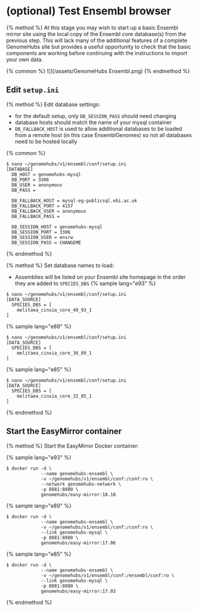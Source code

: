 # (optional) Test Ensembl browser

{% method %}
At this stage you may wish to start up a basic Ensembl mirror site using the local copy of the Ensembl core database(s) from the previous step. This will lack many of the additional features of a complete GenomeHubs site but provides a useful opportunity to check that the basic components are working before continuing with the instructions to import your own data.

{% common %}
![](/assets/GenomeHubs Ensembl.png)
{% endmethod %}


## Edit `setup.ini`

{% method %}
Edit database settings:
* for the default setup, only `DB_SESSION_PASS` should need changing
* database hosts should match the name of your mysql container
* `DB_FALLBACK_HOST` is used to allow additional databases to be loaded from a remote host (in this case EnsemblGenomes) so not all databases need to be hosted locally

{% common %}
```
$ nano ~/genomehubs/v1/ensembl/conf/setup.ini
[DATABASE]
  DB_HOST = genomehubs-mysql
  DB_PORT = 3306
  DB_USER = anonymous
  DB_PASS =

  DB_FALLBACK_HOST = mysql-eg-publicsql.ebi.ac.uk
  DB_FALLBACK_PORT = 4157
  DB_FALLBACK_USER = anonymous
  DB_FALLBACK_PASS =

  DB_SESSION_HOST = genomehubs-mysql
  DB_SESSION_PORT = 3306
  DB_SESSION_USER = ensrw
  DB_SESSION_PASS = CHANGEME

```

{% endmethod %}


{% method %}
Set database names to load:
* Assemblies will be listed on your Ensembl site homepage in the order they are added to `SPECIES_DBS`
{% sample lang="e93" %}
```
$ nano ~/genomehubs/v1/ensembl/conf/setup.ini
[DATA_SOURCE]
  SPECIES_DBS = [ 
    melitaea_cinxia_core_40_93_1
]
```


{% sample lang="e89" %}
```
$ nano ~/genomehubs/v1/ensembl/conf/setup.ini
[DATA_SOURCE]
  SPECIES_DBS = [ 
    melitaea_cinxia_core_36_89_1
]
```


{% sample lang="e85" %}
```
$ nano ~/genomehubs/v1/ensembl/conf/setup.ini
[DATA_SOURCE]
  SPECIES_DBS = [ 
    melitaea_cinxia_core_32_85_1
]
```



{% endmethod %}



## Start the EasyMirror container

{% method %}
Start the EasyMirror Docker container:

{% sample lang="e93" %}
```
$ docker run -d \
             --name genomehubs-ensembl \
             -v ~/genomehubs/v1/ensembl/conf:/conf:ro \
             --network genomehubs-network \
             -p 8881:8080 \
             genomehubs/easy-mirror:18.10
```


{% sample lang="e89" %}
```
$ docker run -d \
             --name genomehubs-ensembl \
             -v ~/genomehubs/v1/ensembl/conf:/conf:ro \
             --link genomehubs-mysql \
             -p 8081:8080 \
             genomehubs/easy-mirror:17.06
```


{% sample lang="e85" %}
```
$ docker run -d \
             --name genomehubs-ensembl \
             -v ~/genomehubs/v1/ensembl/conf:/ensembl/conf:ro \
             --link genomehubs-mysql \
             -p 8081:8080 \
             genomehubs/easy-mirror:17.03
```




{% endmethod %}


